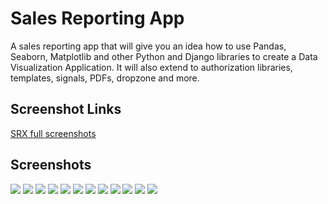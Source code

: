 # Sales Reporting App
A sales reporting app that will give you an idea how to use Pandas, Seaborn, Matplotlib and other Python and Django libraries to create a Data Visualization Application. It will also extend to authorization libraries, templates, signals, PDFs, dropzone and more.

## Screenshot Links
[SRX full screenshots](https://github.com/kripikroli/srx/commit/d5804242d59e86f8108fcfffc24828f33459d66d)

## Screenshots
<img width=“964” src="https://github.com/kripikroli/srx/blob/d5804242d59e86f8108fcfffc24828f33459d66d/screenshots/reports.png">

<img width=“964” src="https://github.com/kripikroli/srx/blob/d5804242d59e86f8108fcfffc24828f33459d66d/screenshots/reports-detail-1.png">

<img width=“964” src="https://github.com/kripikroli/srx/blob/d5804242d59e86f8108fcfffc24828f33459d66d/screenshots/reports-detail-2.png">

<img width=“964” src="https://github.com/kripikroli/srx/blob/d5804242d59e86f8108fcfffc24828f33459d66d/screenshots/sales-details.png">

<img width=“964” src="https://github.com/kripikroli/srx/blob/d5804242d59e86f8108fcfffc24828f33459d66d/screenshots/upload.png">

<img width=“964” src="https://github.com/kripikroli/srx/blob/d5804242d59e86f8108fcfffc24828f33459d66d/screenshots/profile.png">

<img width=“964” src="https://github.com/kripikroli/srx/blob/d5804242d59e86f8108fcfffc24828f33459d66d/screenshots/addreport-2.png">

<img width=“964” src="https://github.com/kripikroli/srx/blob/d5804242d59e86f8108fcfffc24828f33459d66d/screenshots/addreport-1.png">

<img width=“964” src="https://github.com/kripikroli/srx/blob/d5804242d59e86f8108fcfffc24828f33459d66d/screenshots/home-2.png">

<img width=“964” src="https://github.com/kripikroli/srx/blob/d5804242d59e86f8108fcfffc24828f33459d66d/screenshots/home-1.png">

<img width=“964” src="https://github.com/kripikroli/srx/blob/d5804242d59e86f8108fcfffc24828f33459d66d/screenshots/home-6.png">

<img width=“964” src="https://github.com/kripikroli/srx/blob/d5804242d59e86f8108fcfffc24828f33459d66d/screenshots/pdf.png">